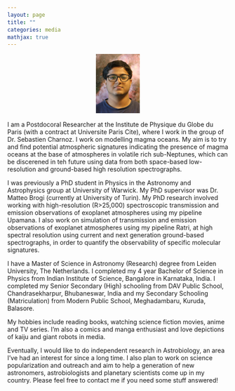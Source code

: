 ```yaml
---
layout: page
title: ""
categories: media
mathjax: true
---
```


<p align="center" width="100%">
    <img width="20%" src="https://raw.githubusercontent.com/dashspandan/dashspandan.github.io/refs/heads/master/dash.jpg"/> 
</p> 

I am a Postdocoral Researcher at the Institute de Physique du Globe du Paris (with a contract at Universite Paris Cite), where I work in the group of Dr. Sebastien Charnoz. I work on modelling magma oceans. My aim is to try and find potential atmospheric signatures indicating the presence of magma oceans at the base of atmospheres in volatile rich sub-Neptunes, which can be discerened in teh future using data from both space-based low-resolution and ground-based high resolution spectrographs. 

I was previously a PhD student in Physics in the Astronomy and Astrophysics group at University of Warwick. My PhD supervisor was Dr. Matteo Brogi (currently at University of Turin). My PhD research involved working with high-resolution (R>25,000) spectroscopic transmission and emission observations of exoplanet atmospheres using my pipeline Upamana. I also work on simulation of transmission and emission observations of exoplanet atmospheres using my pipeline Ratri, at high spectral resolution using current and next generation ground-based spectrographs, in order to quantify the observability of specific molecular signatures.

I have a Master of Science in Astronomy (Research) degree from Leiden University, The Netherlands. I completed my 4 year Bachelor of Science in Physics from Indian Institute of Science, Bangalore in Karnataka, India. I completed my Senior Secondary (High) schooling from DAV Public School, Chandrasekharpur, Bhubaneswar, India and my Secondary Schooling (Matriculation) from Modern Public School, Meghadambaru, Kuruda, Balasore.

My hobbies include reading books, watching science fiction movies, anime and TV series. I’m also a comics and manga enthusiast and love depictions of kaiju and giant robots in media.

Eventually, I would like to do independent research in Astrobiology, an area I’ve had an interest for since a long time. I also plan to work on science popularization and outreach and aim to help a generation of new astronomers, astrobiologists and planetary scientists come up in my country. Please feel free to contact me if you need some stuff answered!
